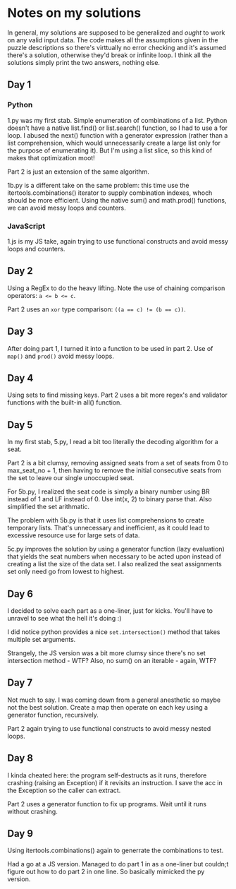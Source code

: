 # Notes on my solutions

In general, my solutions are supposed to be generalized and <i>ought</i> to work on any valid input data. The code makes all the assumptions given in the puzzle descriptions so there's virttually no error checking and it's assumed there's a solution, otherwise they'd break or infinite loop. I think all the solutions simply print the two answers, nothing else.

## Day 1

### Python
1.py was my first stab. Simple enumeration of combinations of a list. Python doesn't have a native list.find() or list.search() function, so I had to use a for loop. I abused the next() function with a generator expression (rather than a list comprehension, which would unnecessarily create a large list only for the purpose of enumerating it). But I'm using a list slice, so this kind of makes that optimization moot!

Part 2 is just an extension of the same algorithm.

1b.py is a different take on the same problem: this time use the itertools.combinations() iterator to supply combination indexes, whoch should be more efficient. Using the native sum() and math.prod() functions, we can avoid messy loops and counters.

### JavaScript

1.js is my JS take, again trying to use functional constructs and avoid messy loops and counters.

## Day 2

Using a RegEx to do the heavy lifting.
Note the use of chaining comparison operators: `a <= b <= c`.

Part 2 uses an `xor` type comparison: `((a == c) != (b == c))`.

## Day 3

After doing part 1, I turned it into a function to be used in part 2. Use of `map()` and `prod()` avoid messy loops.

## Day 4

Using sets to find missing keys. Part 2 uses a bit more regex's and validator functions with the built-in all() function.

## Day 5

In my first stab, 5.py, I read a bit too literally the decoding algorithm for a seat.

Part 2 is a bit clumsy, removing assigned seats from a set of seats from 0 to max_seat_no + 1, then having to remove the initial consecutive seats from the set to leave our single unoccupied seat.

For 5b.py, I realized the seat code is simply a binary number using BR instead of 1 and LF instead of 0. Use int(x, 2) to binary parse that. Also simplified the set arithmatic.

The problem with 5b.py is that it uses list comprehensions to create temporary lists. That's unnecessary and inefficient, as it could lead to excessive resource use for large sets of data.

5c.py improves the solution by using a generator function (lazy evaluation) that yields the seat numbers when necessary to be acted upon instead of creating a list the size of the data set. I also realized the seat assignments set only need go from lowest to highest.

## Day 6

I decided to solve each part as a one-liner, just for kicks. You'll have to unravel to see what the hell it's doing :)

I did notice python provides a nice `set.intersection()` method that takes multiple set arguments.

Strangely, the JS version was a bit more clumsy since there's no set intersection method - WTF? Also, no sum() on an iterable - again, WTF?

## Day 7

Not much to say. I was coming down from a general anesthetic so maybe not the best solution. Create a map then operate on each key using a generator function, recursively.

Part 2 again trying to use functional constructs to avoid messy nested loops.

## Day 8

I kinda cheated here: the program self-destructs as it runs, therefore crashing (raising an Exception) if it revisits an instruction. I save the acc in the Exception so the caller can extract.

Part 2 uses a generator function to fix up programs. Wait until it runs without crashing.

## Day 9

Using itertools.combinations() again to generrate the combinations to test.

Had a go at a JS version. Managed to do part 1 in as a one-liner but couldn;t figure out how to do part 2 in one line. So basically mimicked the py version.
